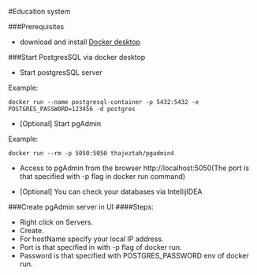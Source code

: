 #Education system

###Prerequisites
 - download and install [Docker desktop](https://www.docker.com/get-started)

###Start PostgresSQL via docker desktop

 - Start postgresSQL server

Example:

```
docker run --name postgresql-container -p 5432:5432 -e POSTGRES_PASSWORD=123456 -d postgres
```
- [Optional] Start pgAdmin
 
Example:
```
docker run --rm -p 5050:5050 thajeztah/pgadmin4
```

- Access to pgAdmin from the browser http://localhost:5050(The port is that specified with -p flag in docker run command)


- [Optional] You can check your databases via IntellijIDEA

###Create pgAdmin server in UI
####Steps:

- Right click on Servers.
- Create.
- For hostName specify your local IP address.
- Port is that specified in with -p flag of docker run.
- Password is that specified with POSTGRES_PASSWORD env of docker run.